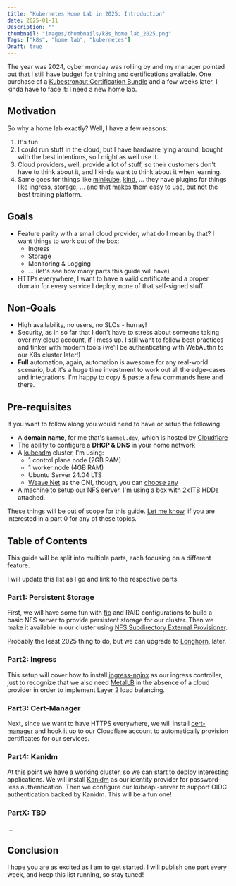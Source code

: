 ```yaml
---
title: "Kubernetes Home Lab in 2025: Introduction"
date: 2025-01-11
Description: ""
thumbnail: "images/thumbnails/k8s_home_lab_2025.png"
Tags: ["k8s", "home lab", "kubernetes"]
Draft: true
---
```


The year was 2024, cyber monday was rolling by and my manager pointed out that
I still have budget for training and certifications available. One purchase of
a [Kubestronaut Certification Bundle](https://training.linuxfoundation.org/cyber-monday-2024-post/)
and a few weeks later, I kinda have to face it: I need a new home lab.

## Motivation

So why a home lab exactly? Well, I have a few reasons:

1. It's fun
2. I could run stuff in the cloud, but I have hardware lying around, bought with the best intentions, so I might as well use it.
3. Cloud providers, well, provide a lot of stuff, so their customers don't have to think about it, and I kinda want to think about it when learning.
4. Same goes for things like [minikube](https://minikube.sigs.k8s.io/docs/start/), [kind](https://kind.sigs.k8s.io/), ... they have plugins for things like ingress, storage, ... and that makes them easy to use, but not the best training platform.

## Goals

+ Feature parity with a small cloud provider, what do I mean by that? I want things to work out of the box:
    + Ingress
    + Storage
    + Monitoring & Logging
    + ... (let's see how many parts this guide will have)
+ HTTPs everywhere, I want to have a valid certificate and a proper domain for every service I deploy, none of that self-signed stuff.

## Non-Goals

+ High availability, no users, no SLOs - hurray!
+ Security, as in so far that I don't have to stress about someone taking over
my cloud account, if I mess up. I still want to follow best practices and
tinker with modern tools (we'll be authenticating with WebAuthn to our K8s cluster later!)
+ **Full** automation, again, automation is awesome for any real-world scenario,
but it's a huge time investment to work out all the edge-cases and integrations.
I'm happy to copy & paste a few commands here and there.

## Pre-requisites

If you want to follow along you would need to have or setup the following:

+ A **domain name**, for me that's `kammel.dev`, which is hosted by [Cloudflare](https://www.cloudflare.com/)
+ The ability to configure a **DHCP & DNS** in your home network
+ A [kubeadm](https://kubernetes.io/docs/setup/production-environment/tools/kubeadm/create-cluster-kubeadm/) cluster, I'm using:
    + 1 control plane node (2GB RAM)
    + 1 worker node (4GB RAM)
    + Ubuntu Server 24.04 LTS
    + [Weave Net](https://www.weave.works/docs/net/latest/overview/) as the CNI, though, you can [choose any](https://kubernetes.io/docs/concepts/cluster-administration/addons/#networking-and-network-policy)
+ A machine to setup our NFS server. I'm using a box with 2x1TB HDDs attached.

These things will be out of scope for this guide. [Let me know](https://www.linkedin.com/in/fabian-kammel-7781b7173/), if you are interested in a part 0 for any of these topics.

## Table of Contents

This guide will be split into multiple parts, each focusing on a different feature.

I will update this list as I go and link to the respective parts.

### Part1: Persistent Storage

First, we will have some fun with [fio](https://fio.readthedocs.io/en/latest/fio_doc.html)
and RAID configurations to build a basic NFS server to provide persistent storage
for our cluster. Then we make it available in our cluster using
[NFS Subdirectory External Provisioner](https://kubernetes-sigs.github.io/nfs-subdir-external-provisioner/).

Probably the least 2025 thing to do, but we can upgrade to [Longhorn](https://longhorn.io/), later.

### Part2: Ingress

This setup will cover how to install
[ingress-nginx](https://kubernetes.github.io/ingress-nginx/) as our ingress
controller, just to recognize that we also need [MetalLB](https://metallb.universe.tf/)
in the absence of a cloud provider in order to implement Layer 2 load balancing.

### Part3: Cert-Manager

Next, since we want to have HTTPS everywhere, we will install
[cert-manager](https://cert-manager.io/docs/) and hook it up to our Cloudflare
account to automatically provision certificates for our services.

### Part4: Kanidm

At this point we have a working cluster, so we can start to deploy interesting applications.
We will install [Kanidm](https://kanidm.com/) as our identity provider for password-less authentication.
Then we configure our kubeapi-server to support OIDC authentication backed by Kanidm. This will be a fun one!

### PartX: TBD

...

## Conclusion

I hope you are as excited as I am to get started. I will publish one part every week,
and keep this list running, so stay tuned!
